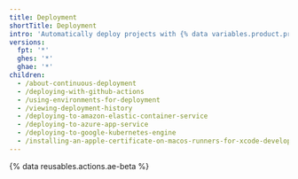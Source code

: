 ```yaml
---
title: Deployment
shortTitle: Deployment
intro: 'Automatically deploy projects with {% data variables.product.prodname_actions %}.'
versions:
  fpt: '*'
  ghes: '*'
  ghae: '*'
children:
  - /about-continuous-deployment
  - /deploying-with-github-actions
  - /using-environments-for-deployment
  - /viewing-deployment-history
  - /deploying-to-amazon-elastic-container-service
  - /deploying-to-azure-app-service
  - /deploying-to-google-kubernetes-engine
  - /installing-an-apple-certificate-on-macos-runners-for-xcode-development
---
```


{% data reusables.actions.ae-beta %}
